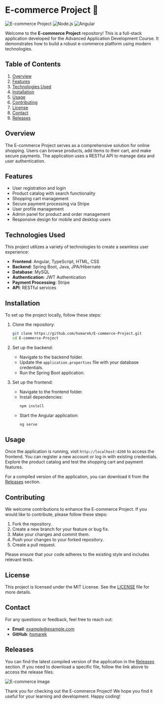 # E-commerce Project 🛒

![E-commerce Project](https://img.shields.io/badge/E-commerce%20Project-v1.0-blue.svg)
![Node.js](https://img.shields.io/badge/Node.js-v14.17.0-green.svg)
![Angular](https://img.shields.io/badge/Angular-v12.0.0-red.svg)

Welcome to the **E-commerce Project** repository! This is a full-stack application developed for the Advanced Application Development Course. It demonstrates how to build a robust e-commerce platform using modern technologies.

## Table of Contents

1. [Overview](#overview)
2. [Features](#features)
3. [Technologies Used](#technologies-used)
4. [Installation](#installation)
5. [Usage](#usage)
6. [Contributing](#contributing)
7. [License](#license)
8. [Contact](#contact)
9. [Releases](#releases)

## Overview

The E-commerce Project serves as a comprehensive solution for online shopping. Users can browse products, add items to their cart, and make secure payments. The application uses a RESTful API to manage data and user authentication.

## Features

- User registration and login
- Product catalog with search functionality
- Shopping cart management
- Secure payment processing via Stripe
- User profile management
- Admin panel for product and order management
- Responsive design for mobile and desktop users

## Technologies Used

This project utilizes a variety of technologies to create a seamless user experience:

- **Frontend**: Angular, TypeScript, HTML, CSS
- **Backend**: Spring Boot, Java, JPA/Hibernate
- **Database**: MySQL
- **Authentication**: JWT Authentication
- **Payment Processing**: Stripe
- **API**: RESTful services

## Installation

To set up the project locally, follow these steps:

1. Clone the repository:
   ```bash
   git clone https://github.com/hxmarek/E-commerce-Project.git
   cd E-commerce-Project
   ```

2. Set up the backend:
   - Navigate to the backend folder.
   - Update the `application.properties` file with your database credentials.
   - Run the Spring Boot application.

3. Set up the frontend:
   - Navigate to the frontend folder.
   - Install dependencies:
     ```bash
     npm install
     ```
   - Start the Angular application:
     ```bash
     ng serve
     ```

## Usage

Once the application is running, visit `http://localhost:4200` to access the frontend. You can register a new account or log in with existing credentials. Explore the product catalog and test the shopping cart and payment features.

For a compiled version of the application, you can download it from the [Releases](https://github.com/hxmarek/E-commerce-Project/releases) section.

## Contributing

We welcome contributions to enhance the E-commerce Project. If you would like to contribute, please follow these steps:

1. Fork the repository.
2. Create a new branch for your feature or bug fix.
3. Make your changes and commit them.
4. Push your changes to your forked repository.
5. Create a pull request.

Please ensure that your code adheres to the existing style and includes relevant tests.

## License

This project is licensed under the MIT License. See the [LICENSE](LICENSE) file for more details.

## Contact

For any questions or feedback, feel free to reach out:

- **Email**: example@example.com
- **GitHub**: [hxmarek](https://github.com/hxmarek)

## Releases

You can find the latest compiled version of the application in the [Releases](https://github.com/hxmarek/E-commerce-Project/releases) section. If you need to download a specific file, follow the link above to access the release files.

![E-commerce Image](https://example.com/ecommerce-image.jpg)

Thank you for checking out the E-commerce Project! We hope you find it useful for your learning and development. Happy coding!